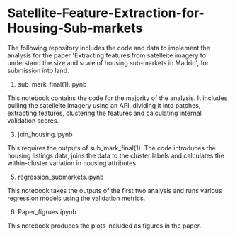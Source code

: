 # Satellite-Feature-Extraction-for-Housing-Sub-markets
The following repository includes the code and data to implement the analysis for the paper 'Extracting features from satelleite imagery to understand the size and scale of housing sub-markets in Madrid', for submission into land.

1. sub_mark_final(1).ipynb 

This notebook contains the code for the majority of the analysis. It includes pulling the satelleite imagery using an API, dividing it into patches, extracting features, clustering the features and calculating internal validation scores.

3. join_housing.ipynb

This requires the outputs of sub_mark_final(1). The code introduces the housing listings data, joins the data to the cluster labels and calculates the within-cluster variation in housing attributes.

5. regression_submarkets.ipynb

This notebook takes the outputs of the first two analysis and runs various regression models using the validation metrics.

6. Paper_figrues.ipynb

This notebook produces the plots included as figures in the paper.
